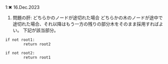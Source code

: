 1:✖ 16.Dec.2023

1. 問題の肝: どちらかのノードが途切れた場合
どちらかの木のノードが途中で途切れた場合、それ以降はもう一方の残りの部分木をそのまま採用すればよい。
下記が該当部分。
```
if not root1:
		return root2

if not root2:
		return root1
```